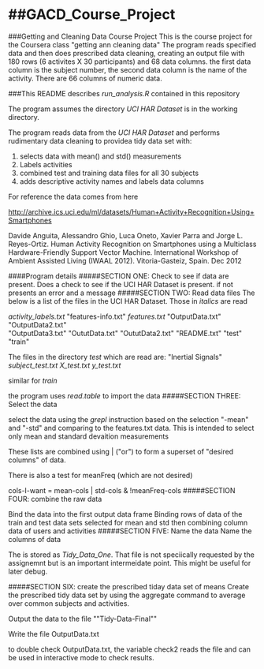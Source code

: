 ##GACD_Course_Project
===================

###Getting and Cleaning Data Course Project
This is the course project for the Coursera class "getting ann cleaning data"
The program reads specified data and then does prescribed data cleaning, creating an output file with 
180 rows (6 activites X 30 participants) and 68 data columns. 
the first data column is the subject number, the second data column is the name of the activity. 
There are 66 columns of numeric data.

###This README describes *run_analysis.R* contained in this repository 

The program assumes the directory  *UCI HAR Dataset*  is in the working directory. 


The program reads data from the *UCI HAR Dataset* and performs rudimentary data cleaning to providea tidy data set with:

1. selects data with mean() and std() measurements 
2. Labels activities
2. combined test and training data files for all 30 subjects
3. adds descriptive activity names and labels data columns

 For reference the data comes from here

 http://archive.ics.uci.edu/ml/datasets/Human+Activity+Recognition+Using+Smartphones

 Davide Anguita, Alessandro Ghio, Luca Oneto, Xavier Parra and Jorge L. Reyes-Ortiz. Human Activity Recognition on Smartphones using a Multiclass Hardware-Friendly Support Vector Machine. International Workshop of Ambient Assisted Living (IWAAL 2012). Vitoria-Gasteiz, Spain. Dec 2012

####Program details
#####SECTION ONE: Check to see if data are present.
Does a check to see if the UCI HAR Dataset is present. if not presents an error and a message
#####SECTION TWO: Read data files
The below is a list of the files in the UCI HAR Dataset. Those in *italics* are read

*activity_labels.txt* "features-info.txt"   *features.txt*        "OutputData.txt"      "OutputData2.txt"    
"OutputData3.txt"     "OututData.txt"       "OututData2.txt"      "README.txt"          "test"               
"train" 

The files in the directory *test* which are read are:
 "Inertial Signals" *subject_test.txt* *X_test.txt* *y_test.txt*   

similar for *train*

the program uses *read.table* to import the data
#####SECTION THREE: Select the data

select the data using the *grepl* instruction based on the selection "-mean" and "-std" and comparing to the features.txt data. 
This is intended to select only mean and standard devaition measurements

These lists are combined using | ("or") to form a superset of "desired columns" of data.

There is also a test for meanFreq (which are not desired)

cols-I-want = mean-cols | std-cols & !meanFreq-cols
#####SECTION FOUR: combine the raw data

Bind the data into the first output data frame
Binding rows of data of the train and test data sets selected for mean and std
then combining column data of users and activities
#####SECTION FIVE: Name the data
Name the columns of data 

The is stored as  *Tidy_Data_One*. 
 That file is not speciically requested by the assignemnt but is an important intermeidate point. 
 This might be useful for later debug. 

#####SECTION SIX: create the prescribed tiday data set of means
Create the prescribed tidy data set by using the aggregate command to average over common subjects and activities. 

Output the data to the file ""Tidy-Data-Final""

Write the file OutputData.txt

to double check OutputData.txt, the variable check2 reads the file and can be used in interactive mode to check results.






